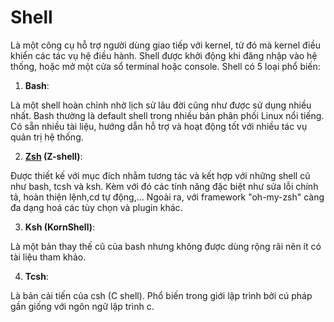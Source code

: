 # Shell
Là một công cụ hỗ trợ người dùng giao tiếp với kernel, từ đó mà kernel điều khiển các tác vụ hệ điều hành. Shell được khởi động khi đăng nhập vào hệ thống, hoặc mở một cửa sổ terminal hoặc console.
Shell có 5 loại phổ biến:
1. **Bash**:

Là một shell hoàn chỉnh nhờ lịch sử lâu đời cũng như được sử dụng nhiều nhất. Bash thường là default shell trong nhiều bản phân phối Linux nổi tiếng.
Có sẵn nhiều tài liệu, hướng dẫn hỗ trợ và hoạt động tốt với nhiều tác vụ quản trị hệ thống.

2. **[Zsh](https://viblo.asia/p/cach-cai-dat-zsh-va-zsh-autosuggestions-tren-ubuntu-LzD5ddDO5jY) (Z-shell)**:

Được thiết kế với mục đích nhằm tương tác và kết hợp với những shell cũ như bash, tcsh và ksh. Kèm với đó các tính năng đặc biệt như sửa lỗi chính tả, hoàn thiện lệnh,cd tự động,... Ngoài ra, với framework "oh-my-zsh" càng đa dạng hoá các tùy chọn và plugin khác.


3. **Ksh (KornShell)**:

Là một bản thay thế cũ của bash nhưng không được dùng rộng rãi nên ít có tài liệu tham khảo.

4. **Tcsh**:

Là bản cải tiến của csh (C shell). Phổ biến trong giới lập trình bởi cú pháp gần giống với ngôn ngữ lập trình c.

